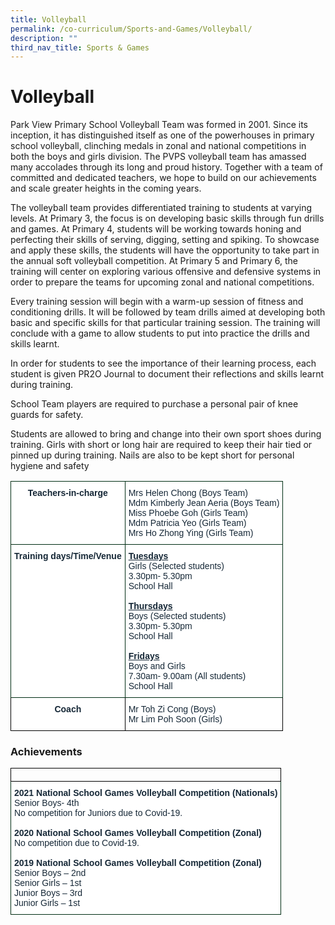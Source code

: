 ```yaml
---
title: Volleyball
permalink: /co-curriculum/Sports-and-Games/Volleyball/
description: ""
third_nav_title: Sports & Games
---
```

# **Volleyball**

Park View Primary School Volleyball Team was formed in 2001. Since its inception, it has distinguished itself as one of the powerhouses in primary school volleyball, clinching medals in zonal and national competitions in both the boys and girls division. The PVPS volleyball team has amassed many accolades through its long and proud history. Together with a team of committed and dedicated teachers, we hope to build on our achievements and scale greater heights in the coming years.

The volleyball team provides differentiated training to students at varying levels. At Primary 3, the focus is on developing basic skills through fun drills and games. At Primary 4, students will be working towards honing and perfecting their skills of serving, digging, setting and spiking. To showcase and apply these skills, the students will have the opportunity to take part in the annual soft volleyball competition. At Primary 5 and Primary 6, the training will center on exploring various offensive and defensive systems in order to prepare the teams for upcoming zonal and national competitions.

Every training session will begin with a warm-up session of fitness and conditioning drills. It will be followed by team drills aimed at developing both basic and specific skills for that particular training session. The training will conclude with a game to allow students to put into practice the drills and skills learnt.

In order for students to see the importance of their learning process, each student is given PR2O Journal to document their reflections and skills learnt during training.

School Team players are required to purchase a personal pair of knee guards for safety.

Students are allowed to bring and change into their own sport shoes during training. Girls with short or long hair are required to keep their hair tied or pinned up during training. Nails are also to be kept short for personal hygiene and safety




<table style="border-collapse:collapse;border-spacing:0" class="tg"><thead><tr><th style="background-color:#FFF;border-color:#002d13;border-style:solid;border-width:1px;color:#162837;font-family:Arial, sans-serif;font-size:14px;font-weight:bold;overflow:hidden;padding:10px 5px;text-align:center;vertical-align:top;word-break:normal">Teachers-in-charge<br></th><th style="background-color:#FFF;border-color:#002d13;border-style:solid;border-width:1px;color:#162837;font-family:Arial, sans-serif;font-size:14px;font-weight:normal;overflow:hidden;padding:10px 5px;text-align:left;vertical-align:top;word-break:normal"><span style="background-color:initial">Mrs Helen Chong (Boys Team)</span><br><span style="background-color:initial">Mdm Kimberly Jean Aeria (Boys Team)</span><br><span style="background-color:initial">Miss Phoebe Goh (Girls Team)</span><br><span style="background-color:initial">Mdm Patricia Yeo (Girls Team)</span><br><span style="background-color:initial">Mrs Ho Zhong Ying (Girls Team)</span></th></tr></thead><tbody><tr><td style="background-color:#FFF;border-color:#002d13;border-style:solid;border-width:1px;color:#162837;font-family:Arial, sans-serif;font-size:14px;font-weight:bold;overflow:hidden;padding:10px 5px;text-align:center;vertical-align:top;word-break:normal">Training days/Time/Venue<br></td><td style="background-color:#FFF;border-color:#002d13;border-style:solid;border-width:1px;color:#162837;font-family:Arial, sans-serif;font-size:14px;overflow:hidden;padding:10px 5px;text-align:left;vertical-align:top;word-break:normal"><span style="font-weight:bold;text-decoration:underline">Tuesdays</span><br><span style="background-color:initial">Girls (Selected students)</span><br><span style="background-color:initial">3.30pm- 5.30pm</span><br><span style="background-color:initial">School Hall</span><br><br><span style="font-weight:bold;text-decoration:underline;background-color:initial">Thursdays</span><br><span style="background-color:initial">Boys (Selected students)</span><br><span style="background-color:initial">3.30pm- 5.30pm</span><br><span style="background-color:initial">School Hall</span><br><br><span style="font-weight:bold;text-decoration:underline">Fridays</span><br><span style="background-color:initial">Boys and Girls </span><br><span style="background-color:initial">7.30am- 9.00am (All students)</span><br><span style="color:#162837">School Hall</span><br></td></tr><tr><td style="background-color:#FFF;border-color:black;border-style:solid;border-width:1px;color:#162837;font-family:Arial, sans-serif;font-size:14px;font-weight:bold;overflow:hidden;padding:10px 5px;text-align:center;vertical-align:top;word-break:normal">Coach<br></td><td style="background-color:#FFF;border-color:black;border-style:solid;border-width:1px;color:#162837;font-family:Arial, sans-serif;font-size:14px;overflow:hidden;padding:10px 5px;text-align:left;vertical-align:top;word-break:normal"><span style="font-weight:400;color:#162837">Mr Toh Zi Cong (Boys)</span><br><span style="font-weight:400;color:#162837">Mr Lim Poh Soon (Girls)</span></td></tr></tbody></table>

<h3>Achievements</h3>

<table style="border-collapse:collapse;border-spacing:0" class="tg"><thead><tr><th style="border-color:black;border-style:solid;border-width:1px;font-family:Arial, sans-serif;font-size:14px;font-weight:normal;overflow:hidden;padding:10px 5px;text-align:left;vertical-align:top;word-break:normal"></th></tr></thead><tbody><tr><td style="background-color:#FFF;border-color:#002d13;border-style:solid;border-width:1px;color:#162837;font-family:Arial, sans-serif;font-size:14px;overflow:hidden;padding:10px 5px;text-align:left;vertical-align:top;word-break:normal"><span style="font-weight:bold">2021 National School Games Volleyball Competition (Nationals)</span><br>Senior Boys- 4th <br>No competition for Juniors due to Covid-19.<br><br><span style="font-weight:bold">2020 National School Games Volleyball Competition (Zonal)</span><br>No competition due to Covid-19.<br><br><span style="font-weight:bold">2019 National School Games Volleyball Competition (Zonal)</span><br>Senior Boys – 2nd<br>Senior Girls – 1st<br>Junior Boys – 3rd<br>Junior Girls – 1st</td></tr></tbody></table>